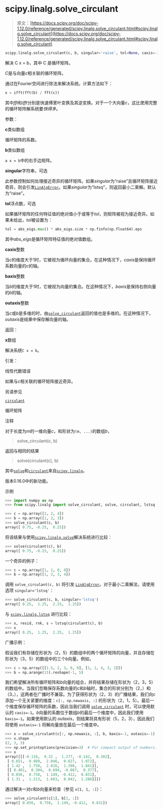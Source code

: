 # scipy.linalg.solve_circulant

> 原文：[https://docs.scipy.org/doc/scipy-1.12.0/reference/generated/scipy.linalg.solve_circulant.html#scipy.linalg.solve_circulant](https://docs.scipy.org/doc/scipy-1.12.0/reference/generated/scipy.linalg.solve_circulant.html#scipy.linalg.solve_circulant)

```py
scipy.linalg.solve_circulant(c, b, singular='raise', tol=None, caxis=-1, baxis=0, outaxis=0)
```

解决 C x = b，其中 C 是循环矩阵。

*C*是与向量*c*相关联的循环矩阵。

通过在Fourier空间进行除法来解决系统。计算方法如下：

```py
x = ifft(fft(b) / fft(c)) 
```

其中*fft*和*ifft*分别是快速傅里叶变换及其逆变换。对于一个大向量*c*，这比使用完整的循环矩阵解系统要*快得多*。

参数：

**c**类似数组

循环矩阵的系数。

**b**类似数组

`a x = b`中的右手边矩阵。

**singular**字符串，可选

此参数控制如何处理接近奇异的循环矩阵。如果*singular*为“raise”且循环矩阵接近奇异，则会引发[`LinAlgError`](scipy.linalg.LinAlgError.html#scipy.linalg.LinAlgError "scipy.linalg.LinAlgError")。如果*singular*为“lstsq”，则返回最小二乘解。默认为“raise”。

**tol**浮点数，可选

如果循环矩阵的任何特征值的绝对值小于或等于*tol*，则矩阵被视为接近奇异。如果未给出，*tol*被设置为：

```py
tol = abs_eigs.max() * abs_eigs.size * np.finfo(np.float64).eps 
```

其中*abs_eigs*是循环矩阵特征值的绝对值数组。

**caxis**整数

当*c*的维度大于1时，它被视为循环向量的集合。在这种情况下，*caxis*是保持循环系数向量的*c*的轴。

**baxis**整数

当*b*的维度大于1时，它被视为向量的集合。在这种情况下，*baxis*是保持右侧向量的*b*的轴。

**outaxis**整数

当*c*或*b*是多维的时，由[`solve_circulant`](#scipy.linalg.solve_circulant "scipy.linalg.solve_circulant")返回的值也是多维的。在这种情况下，*outaxis*是结果中保存解向量的轴。

返回：

**x**数组

解决系统`C x = b`。

引发：

线性代数错误

如果与*c*相关联的循环矩阵接近奇异。

另请参见

[`circulant`](scipy.linalg.circulant.html#scipy.linalg.circulant "scipy.linalg.circulant")

循环矩阵

注释

对于长度为*m*的一维向量*c*，和形状为`(m, ...)`的数组*b*，

> solve_circulant(c, b)

返回与相同的结果

> solve(circulant(c), b)

其中[`solve`](scipy.linalg.solve.html#scipy.linalg.solve "scipy.linalg.solve")和[`circulant`](scipy.linalg.circulant.html#scipy.linalg.circulant "scipy.linalg.circulant")来自[`scipy.linalg`](../linalg.html#module-scipy.linalg "scipy.linalg")。

版本0.16.0中的新功能。

示例

```py
>>> import numpy as np
>>> from scipy.linalg import solve_circulant, solve, circulant, lstsq 
```

```py
>>> c = np.array([2, 2, 4])
>>> b = np.array([1, 2, 3])
>>> solve_circulant(c, b)
array([ 0.75, -0.25,  0.25]) 
```

将该结果与使用[`scipy.linalg.solve`](scipy.linalg.solve.html#scipy.linalg.solve "scipy.linalg.solve")解决系统进行比较：

```py
>>> solve(circulant(c), b)
array([ 0.75, -0.25,  0.25]) 
```

一个奇异的例子：

```py
>>> c = np.array([1, 1, 0, 0])
>>> b = np.array([1, 2, 3, 4]) 
```

调用 `solve_circulant(c, b)` 将引发 [`LinAlgError`](scipy.linalg.LinAlgError.html#scipy.linalg.LinAlgError "scipy.linalg.LinAlgError")。对于最小二乘解法，请使用选项 `singular='lstsq'`：

```py
>>> solve_circulant(c, b, singular='lstsq')
array([ 0.25,  1.25,  2.25,  1.25]) 
```

与 [`scipy.linalg.lstsq`](scipy.linalg.lstsq.html#scipy.linalg.lstsq "scipy.linalg.lstsq") 进行比较：

```py
>>> x, resid, rnk, s = lstsq(circulant(c), b)
>>> x
array([ 0.25,  1.25,  2.25,  1.25]) 
```

广播示例：

假设我们有存储在形状为（2，5）的数组中的两个循环矩阵的向量，并且存储在形状为（3，5）的数组中的三个*b*向量。例如，

```py
>>> c = np.array([[1.5, 2, 3, 0, 0], [1, 1, 4, 3, 2]])
>>> b = np.arange(15).reshape(-1, 5) 
```

我们希望解决所有循环矩阵和*b*向量的组合，并将结果存储在形状为（2，3，5）的数组中。当我们忽略保存系数向量的*c*和*b*轴时，集合的形状分别为（2，）和（3，），这两者在广播时不兼容。为了获得形状为（2，3）的广播结果，我们向*c*添加一个无关紧要的维度：`c[:, np.newaxis, :]` 的形状为（2，1，5）。最后一个维度保存循环矩阵的系数，因此当我们调用 [`solve_circulant`](#scipy.linalg.solve_circulant "scipy.linalg.solve_circulant") 时，可以使用默认的 `caxis=-1`。*b*向量的系数位于数组*b*的最后一个维度中，因此我们使用 `baxis=-1`。如果使用默认的 *outaxis*，则结果将具有形状（5，2，3），因此我们将使用 `outaxis=-1` 将解向量放在最后一个维度中。

```py
>>> x = solve_circulant(c[:, np.newaxis, :], b, baxis=-1, outaxis=-1)
>>> x.shape
(2, 3, 5)
>>> np.set_printoptions(precision=3)  # For compact output of numbers.
>>> x
array([[[-0.118,  0.22 ,  1.277, -0.142,  0.302],
 [ 0.651,  0.989,  2.046,  0.627,  1.072],
 [ 1.42 ,  1.758,  2.816,  1.396,  1.841]],
 [[ 0.401,  0.304,  0.694, -0.867,  0.377],
 [ 0.856,  0.758,  1.149, -0.412,  0.831],
 [ 1.31 ,  1.213,  1.603,  0.042,  1.286]]]) 
```

通过解决一对*c*和*b*向量来检查（参见 `x[1, 1, :]`）：

```py
>>> solve_circulant(c[1], b[1, :])
array([ 0.856,  0.758,  1.149, -0.412,  0.831]) 
```
